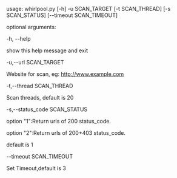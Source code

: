 usage:    whirlpool.py [-h] -u SCAN_TARGET [-t SCAN_THREAD] [-s SCAN_STATUS] [--timeout SCAN_TIMEOUT]

optional arguments:

-h, --help            

show this help message and exit

-u,--url SCAN_TARGET

Website for scan, eg: http://www.example.com

-t,--thread SCAN_THREAD

Scan threads, default is 20

-s,--status_code SCAN_STATUS

option "1":Return urls of 200 status_code. 

option "2":Return urls of 200+403 status_code. 

default is 1

--timeout SCAN_TIMEOUT

Set Timeout,default is 3
